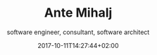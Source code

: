 ---
title: Ante Mihalj
date: 2017-10-11T14:27:44+02:00
draft: false
layout: wba-cv
meta:
  title: Ante Mihalj - curriculum vitae
  keywords: senior developer, software architect, team lead, freelancer
  description: Ante Mihalj is the most experienced team member of WeBringApps team. With more than 15 year experience he covered a large field in technologies and development
h1: Ante Mihalj - CV
subtitle: software engineer, consultant, software architect
tags: blank
social:
  twitter: https://twitter.com/ante_mihalj
  facebook: https://www.facebook.com/ante.mihalj.94
  linkedin: https://www.linkedin.com/in/ante-mihalj-a3558050/
  github: https://github.com/amihalj

headings:
  personal: Personal information
  education: Education
  hobbies: Hobbies

personal: 
  name: Ante Mihalj
  title: M.Sc. Engineer of telecommunications and electronics
  dob: Feb 18th 1981
  responsive_image:
    alt: Ante Mihalj
    image_xs: /img/ante-s.png
    image_l: /img/ante-m.png
    class: no_shift
  intro: >-
    Hi, my name is Ante, I am a software engineer with 15-year experience in software industry. My experience includes successful team leadership combined with understanding complex business domains and delivering them into practice. I have worked with lot of technologies during my working experience and I am not afraid to take challenges, learn new things and adopt. I value hard work, team spirit and search for knowledge. I have made a full circle from "Hello worlds", building enterprise architectures, programming and designing software, playing lead dev roles in few startups (both back and front end) to client consultancy and team education.

    If you want to know a bit more please feel free to go to my [personal site](/) 
    
  content: >-
    I have started with __software development__ during my college, working with __Java__ and __.NET__ desktop frameworks. Java was still young, so was C#. Everything was Object Oriented except when I had to work with Javascript. At that time it was really Vanilla. Learning new programming languages and self-improvement were my daily basis.


    After my graduation I headed into banking IT industry, learning enterprise-level skills and technologies - IBM, Java enterprise, Websphere etc. Worked mostly with Java, seen transitions from __Java EJB__ 2 to 3. I learned a lot about that world, enterprise software and banking in general. But after few years I just couldn't keep myself out of that dynamic IT world that was outside tall banking walls. Already I have started working on side web projects with some of my college buddies, __building websites and integrating CMS__. Working with front-end and design was a countermeasure for all that banking strict world and gave me a way to express my __design skills__.


    I decided to leave banking world and try out new startup world.I have had few startup projects behind me, worked on them as the lead dev or a consultant. Most of them were __Microsoft technology__ based - building APIs on __Microsoft MVC or WebAPI__, using __Microsoft SQLServer__ in the background and building __Single Page App__ in frontend with __jQuery or Angular__. One of them had a real success, you may see what it is about [Repsly](http://www.repsly.com) or Budgeteer. The other startup  was in satellite industry, I worked on a SPA that is dashboard for ground station control center (Angular, NodeJS, Java)



    Also I spent few years doing __consultancy and development for Salesforce.com__ development based company in the UK. Salesforce.com is the __biggest cloud-based CRM platform__ and client company delivers packages and products built on that platform. Along with consulting I have worked days and nights with a dev team to deliver cloud-based e-commerce API system hosted on __Heroku__ that integrates with Salesforce and supports scalability. If you have ever worked with Salesforce, then you know what I am talking about. Salesforce limitations are one hard place between you and that rock that keeps bashing your projects.


    Currently, I am working as a __freelancer__ through my freelance agency [We Bring Apps](http://www.webringapps.com) as a __Principal technical consultant, senior developer __, working and educating a team of developers on collaborate projects or working as a software architect/consultant on projects. The team provides various development services and you can contact us if you need a __team of highly qualified software engineers__.

work_experience:
- employer: We Bring Apps
  link: http://www.webringapps.com
  period: Jan 2018 - present
  occupation: Founder, Technical consultant, Software architect
  responsibilities:  Enforcing best practices in software development, team leader, technical consultant, senior developer, freelancer
  projects:
  - name: EDHP
    anchor: edhp
- employer: Zeraxo
  link: http://www.zeraxo.com
  period: Jan 2016 - Jan 2018
  occupation: Principal technical consultant
  responsibilities:  Enforcing best practices in software development. Product development advisement
  projects:
  - name: Winq
    anchor: winq
  - name: Budgeteer
    anchor: budgeteer
- employer: Cloudsense
  link: http://www.cloudsense.com
  period: Jan 2015 - Jan 2017
  occupation: Principal consultant, senior developer
  responsibilities:  Salesforce product and technology consultancy, Heroku cloud computing and development, product development. Lead developer on cloud computing service that integrates Salesforce (as a CRM andService cloud) and CMS (as a web shop and B2C channel)
  projects:
  - name: Basket as a Service
    anchor: elastic-api
- employer: Amphinicy Technologies
  link: http://www.amphinicy.com
  period: Nov 2013 - Jan 2015
  occupation: Senior software engineer, UX expert
  responsibilities:  Front end development, visual web design, UX (user) interaction design
  projects:
  - name: Monica
    anchor: monica
  - name: EDRS
    anchor: edrs
- employer: Repsly.com
  link: https://www.repsly.com
  period: June 2010 - Nov 2013
  occupation: Software engineer, Web lead manager
  responsibilities: Saas product development, front-enc & backend, integrations and 
  projects:
  - name: Repsly
    anchor: repsly
  - name: VIP “Sales surveillance“
  - name: VIP “Working time surveillance”
- employer: Raiffeisenbank Austria 
  link: https://www.rba.hr/
  period: June 2006 - June 2010
  occupation: Senior software developer
  responsibilities: Bank core system development, integrations with bank sub-systems and modules, use case analysis, communication protocol design and implementation, scheduled calculations and system optimization
  projects:
  - name: Sirius RBA
    anchor: sirius
  - name: MQ router
- employer: Freelancer
  period: June 2005 - June 2006
  occupation: Freelancer
  responsibilities:  Web and desktop development
- employer: Combis
  link: http://www.combis.hr
  period: Oct 2004 - June 2005
  occupation: Junior software engineer
  responsibilities: IT internship
  projects:
  - name: NPC Collections

projects:
- name: EDHP
  year: 2017, 2018
  anchor: edhp
  desc: EDHP is AWS serverless lambda based integration API build on Amazon services and integrated with Azure. It is an integration API because it handles several systems and allows interaction and data sharing between them
  role: Senior developer, freelancer
  tags:
  - Amazon web services
  - AWS Cloud Formation
  - AWS lambda function
  - AWS EC2
  - AWS API Gateway
  - AWS Cognito
  - Azure
  - NodeJS
  - Postgres
  - Mocha
  - OAuth
  - JWT
  - Docker
  - crypto
  - React

- name: Basket as a Service
  anchor: elastic-api
  year: 2015, 2016
  desc: BaaS (Basket as a Service) is cloud based e-commerce system designed as a highly-available micro-service that integrates CMS webshop and Salesforce CRM. Project includes Salesforce component development, Heroku cloud development(NodeJS) and CMS (Drupal) integration
  role: Web lead manager, senior developer (both back and frontend)
  tags:
  - Salesforce.com
  - Salesforce Apex
  - NodeJS
  - Heroku
  - Postgres
  - Mongo
  - Gulp
  - Grunt
  - Mocha
  - OAuth
  - JWT
  - Docker
  - crypto

- name: Repsly
  anchor: repsly
  year: 2010, 2011, 2012, 2013
  desc: Repsly is a service for surveillance and coordination of mobile teams, merchandisers and field workers that spend their work hours outside office. System is made of core system, web application for back office users, mobile applications for field workers, API and integration modules for 3rd party ERP systems and billing system.
  role: Web lead manager, senior developer (both back and frontend)
  tags:
  - ASP.NET
  - C#
  - Java
  - MSSQLServer
  - jQuery
  - HTML5
  - CSS3
  - Javascript
  

- name: VIP Sales surveillance
  year: 2010, 2011
  desc: Lightweight Repsly version as stand-alone cloud application integrated with VIP telecom cloud services.
  role: Web lead manager, senior developer (both back and frontend)
  tags:
  - ASP.NET
  - C#
  - Java
  - MSSQLServer
  - jQuery
  - HTML5
  - CSS3
  - Javascript

- name: VIP Working time surveillancesly
  year: 2010, 2011
  desc: Service for working time surveillance according to laws of Republic of Croatia.
  role: Web lead manager, senior developer (both back and frontend)
  tags:
  - ASP.NET
  - C#
  - Java
  - MSSQLServer
  - jQuery
  - HTML5
  - CSS3
  - Javascript

- name: Monica
  year: 2013, 2014
  anchor: monica
  desc: Web based monitoring and controlling app for satellite ground stations. System contains several modules that are interconnected and presented through one UI concepted as a dashboard, action center. My main focus was UI development (SPA) and UX guidelines
  role: Web lead developer, UX expert
  tags:
  - Angular
  - D3
  - jQuery
  - SVG
  - HTML5
  - CSS
  - NodeJS
  - Gulp
  - Grunt
  - Mocha

- name: Sirius RBA
  year: 2006, 2007, 2008, 2009, 2010
  anchor: sirius
  desc: RBA core banking system and integration with external and secondary modules through MQ Websphere Messaging
  role: Senior developer
  tags:
  - Java
  - DB2
  - JMS
  - WebSphere
  - MQ
  - SOAP
  - XML

education:
- title: Software engineer
  organization: University of Zagreb, Faculty of Electrical Engineering and Computing, Department of Telecommunication (Croatia)
  years: 1999- 2004
  degree: Engineer of telecommunications and electronics
  level: M. Sc. in computer science

- title: High-school graduate
  organization: Mathematical gymnasium in Zagreb, Croatia (MIOC)
  years: 1995- 1999
  degree: High school


skills:
- title: Server side technologies
  points:
  - __Microsoft__ - Server, ASP.NET, Webforms, MVC, WebApi, ASP.NET Core
  - __Java__ - Java EE, Java Beans, Spring Framework, ...
  - __NodeJS__ - ExpressJS, Restify, AWS SDK, ...
  - __Linux__ - AWS EC2, Nginx, usual operations

- title: Cloud and related technologies
  points:
  - __AWS__ - S3, API Gateway, CloudFormation, Lambda functions, Cognito, CloudWatch, SNS, SQS ...
  - __Heroku__ - deployed several apps (personal and commercial) on that platform
  - __Containers__ - Docker, Dokku, Kubernetes, ...
  - __Cloud web services__ - Redis, Memcache, AQMP, ...

- title: Front end technologies
  points:
  - __General__ - HTML5, CSS3, SCSS, SASS
  - __Javascript__ - VanillaJS, jQuery, Angular, React
  - __Tools__ - grunt, gulp, webpack

- title: Databases
  points:
  - __Microsoft__
  - __IBM DB2__
  - __Amazon DynamoDB__
  - __Oracle__ 
  - __MySQL__
  - __PostgreSQL__
  - __MongoDB__

- title: Content managment systems
  points:
  - __Umbraco CMS__ - created a dozen of umbraco backed-up websites
  - __KeystoneJS__ - NodeJS based CMS
  - __Hugo__ - static website generator
  - __Netlify CMS__ - static website CMS and host

- title: CRM
  points:
  - __Salesforce.com__ - development, integration, testing
  - __ZohoCRM__ - personal use

- title: Other
  points:
  - __Design__ - UX, paper prototyping, AB testing
  - __Versioning systems__ - git, mercurial, svn
  - __Hosting__ - Heroku, AWS, Azure, .NET, Netlify 
---